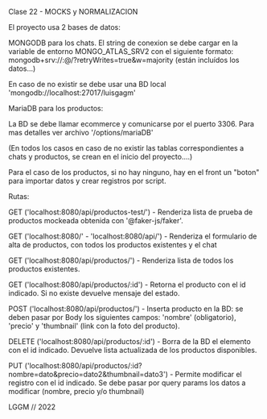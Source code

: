 Clase 22 - MOCKS y NORMALIZACION

El proyecto usa 2 bases de datos:

MONGODB para los chats. El string de conexion se debe cargar en la variable de entorno MONGO_ATLAS_SRV2 con el siguiente formato:
mongodb+srv://:@/?retryWrites=true&w=majority (están incluídos los datos...)

En caso de no existir se debe usar una BD local 'mongodb://localhost:27017/luisgagm'

MariaDB para los productos:

La BD se debe llamar ecommerce y comunicarse por el puerto 3306. Para mas detalles ver archivo '/options/mariaDB'

(En todos los casos en caso de no existir las tablas correspondientes a chats y productos, se crean en el inicio del proyecto....)

Para el caso de los productos, si no hay ninguno, hay en el front un "boton" para importar datos y crear registros por script.

Rutas:

GET ('localhost:8080/api/productos-test/') - Renderiza lista de prueba de productos mockeada obtenida con '@faker-js/faker'.

GET ('localhost:8080/' - 'localhost:8080/api/') - Renderiza el formulario de alta de productos, con todos los productos existentes y el chat

GET ('localhost:8080/api/productos/') - Renderiza lista de todos los productos existentes.

GET ('localhost:8080/api/productos/:id') - Retorna el producto con el id indicado. Si no existe devuelve mensaje del estado.

POST ('localhost:8080/api/productos/') - Inserta producto en la BD: se deben pasar por Body los siguientes campos: 'nombre' (obligatorio), 'precio' y 'thumbnail' (link con la foto del producto).

DELETE ('localhost:8080/api/productos/:id') - Borra de la BD el elemento con el id indicado. Devuelve lista actualizada de los productos disponibles.

PUT ('localhost:8080/api/productos/:id?nombre=dato&precio=dato2&thumbnail=dato3') - Permite modificar el registro con el id indicado. Se debe pasar por query params los datos a modificar (nombre, precio y/o thumbnail)

LGGM // 2022